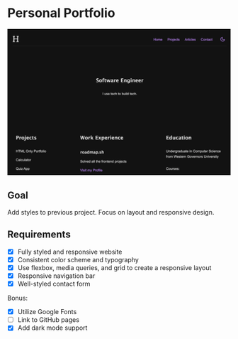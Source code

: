 # Personal Portfolio

![Personal Portfolio](./screenshot.png)

## Goal

Add styles to previous project. Focus on layout and responsive design.

## Requirements

- [X] Fully styled and responsive website
- [x] Consistent color scheme and typography
- [x] Use flexbox, media queries, and grid to create a responsive layout
- [x] Responsive navigation bar
- [x] Well-styled contact form

Bonus:

- [x] Utilize Google Fonts
- [ ] Link to GitHub pages
- [x] Add dark mode support